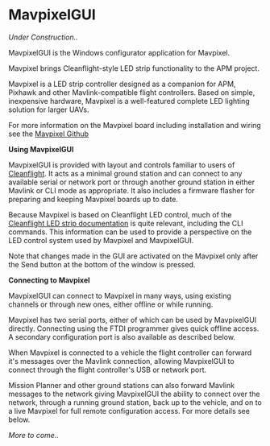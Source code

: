 # MavpixelGUI
*Under Construction..*

MavpixelGUI is the Windows configurator application for Mavpixel.

Mavpixel brings Cleanflight-style LED strip functionality to the APM project.

Mavpixel is a LED strip controller designed as a companion for APM, Pixhawk and other Mavlink-compatible flight controllers. Based on simple, inexpensive hardware, Mavpixel is a well-featured complete LED lighting solution for larger UAVs.

For more information on the Mavpixel board including installation and wiring see the [Mavpixel Github](http://github.com/prickle/Mavpixel)

**Using MavpixelGUI**

MavpixelGUI is provided with layout and controls familiar to users of [Cleanflight](http://github.com/cleanflight/cleanflight). It acts as a minimal ground station and can connect to any available serial or network port or through another ground station in either Mavlink or CLI mode as appropriate. It also includes a firmware flasher for preparing and keeping Mavpixel boards up to date.

Because Mavpixel is based on Cleanflight LED control, much of the [Cleanflight LED strip documentation](https://github.com/cleanflight/cleanflight/blob/master/docs/LedStrip.md) is quite relevant, including the CLI commands. This information can be used to provide a perspective on the LED control system used by Mavpixel and MavpixelGUI.

Note that changes made in the GUI are activated on the Mavpixel only after the Send button at the bottom of the window is pressed.

**Connecting to Mavpixel**

MavpixelGUI can connect to Mavpixel in many ways, using existing channels or through new ones, either offline or while running.

Mavpixel has two serial ports, either of which can be used by MavpixelGUI directly. Connecting using the FTDI programmer gives quick offline access. A secondary configuration port is also available as described below.

When Mavpixel is connected to a vehicle the flight controller can forward it's messages over the Mavlink connection, allowing MavpixelGUI to connect through the flight controller's USB or network port. 

Mission Planner and other ground stations can also forward Mavlink messages to the network giving MavpixelGUI the ability to connect over the network, through a running ground station, back up to the vehicle, and on to a live Mavpixel for full remote configuration access. For more details see below.

*More to come..*
